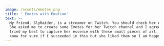 ```yaml
---
image: /assets/emotes.png
title: ' Emotes with Emotion'
text: >-
  My friend, SlyRaider, is a streamer on Twitch. You should check her out Here.
  She asked me to create some Emotes for her Twitch channel and I agreed. I
  tried my best to capture her essence with these small pieces of art. I don't
  know for sure if I succeeded in this but she liked them so I am happy.
---
```


